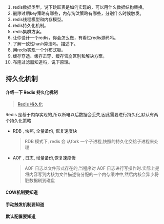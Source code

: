 1. redis数据类型，说下跳跃表是如何实现的，可以用什么数据结构替换。
2. 删除过期key策略有哪些，内存淘汰策略有哪些，分别什么时候触发。
3. redis线程模型和内存模型。
4. redis持久化机制。
5. redis集群方案。
6. 让你设计一个redis，你会怎么做，有看过redis源码吗。
7. 了解一致性hash算法吗，描述下。
8. 用redis实现一个分布式锁。
9. 缓存穿透、缓存击穿、缓存雪崩区别和解决方案。
10. 布隆过滤器知道吗，说下原理。

## 持久化机制

#### 介绍一下 Redis 持久化机制

>  [Redis 持久化](../13-persistence/02-Redis/09-持久化/README.md) 

Redis 是基于内存实现的,所以断电以后数据会丢失,因此需要进行持久化,默认有两个持久化策略

- RDB , 快照, 全量备份, 恢复速度快 

  > RDB 模式下, redis 会 从fork 一个子进程,快照的持久化交给子进程来处理

- AOF , 日志, 增量备份,恢复速度慢

  > AOF 日志以文件形式存在的,当程序对 AOF 日志进行写操作时.实际上是将内容写到内核为文件描述符分配的一个内存缓冲中,然后内核会异步将脏数据刷到磁盘

#### COW机制要知道

#### 手动触发机制要知道

#### 默认配置要知道